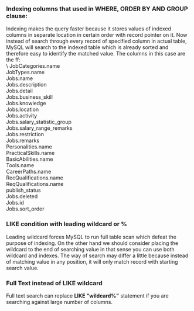 ### Indexing columns that used in WHERE, ORDER BY AND GROUP clause:
Indexing makes the query faster because it stores values of indexed columns in separate 
location in certain order with record pointer on it. Now instead of search through every
record of specified column in actual table, MySQL will search to the indexed table which is already
sorted and therefore easy to identify the matched value. The columns in this case are 
the ff:\
\ 
JobCategories.name\
JobTypes.name\
Jobs.name\
Jobs.description\
Jobs.detail\
Jobs.business_skill\
Jobs.knowledge\
Jobs.location\
Jobs.activity\
Jobs.salary_statistic_group\
Jobs.salary_range_remarks\
Jobs.restriction\
Jobs.remarks\
Personalities.name\
PracticalSkills.name\
BasicAbilities.name\
Tools.name\
CareerPaths.name\
RecQualifications.name\
ReqQualifications.name\
publish_status\
Jobs.deleted\
Jobs.id\
Jobs.sort_order

### LIKE condition with leading wildcard or %
Leading wildcard forces MySQL to run full table scan which defeat the purpose of
indexing. On the other hand we should consider placing the wildcard to the end of
searching value in that sense you can use both wildcard and indexes. The way of search
may differ a little because instead of matching value in any position, it will only match
record with starting search value.

### Full Text instead of LIKE wildcard
Full text search can replace **LIKE "wildcard%"** statement if you are searching against large number of columns.
